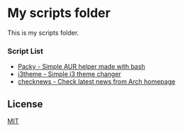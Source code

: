 # My scripts folder

This is my scripts folder.

### Script List

* [Packy - Simple AUR helper made with bash](https://github.com/rtxx/scripts/tree/main/packy/)
* [i3theme - Simple i3 theme changer](https://github.com/rtxx/scripts/tree/main/i3theme)
* [checknews - Check latest news from Arch homepage](https://github.com/rtxx/scripts/tree/main/archnews/)


## License
[MIT](https://choosealicense.com/licenses/mit/)
